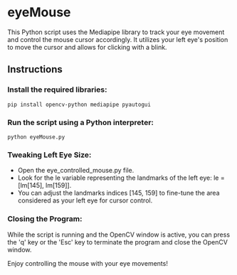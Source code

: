 # eyeMouse

This Python script uses the Mediapipe library to track your eye movement and control the mouse cursor accordingly. It utilizes your left eye's position to move the cursor and allows for clicking with a blink.

## Instructions

### Install the required libraries:

`pip install opencv-python mediapipe pyautogui`

### Run the script using a Python interpreter:

`python eyeMouse.py`

### Tweaking Left Eye Size:

- Open the eye_controlled_mouse.py file.
- Look for the le variable representing the landmarks of the left eye: le = [lm[145], lm[159]].
- You can adjust the landmarks indices [145, 159] to fine-tune the area considered as your left eye for cursor control.

### Closing the Program:

While the script is running and the OpenCV window is active, you can press the 'q' key or the 'Esc' key to terminate the program and close the OpenCV window.

Enjoy controlling the mouse with your eye movements!
